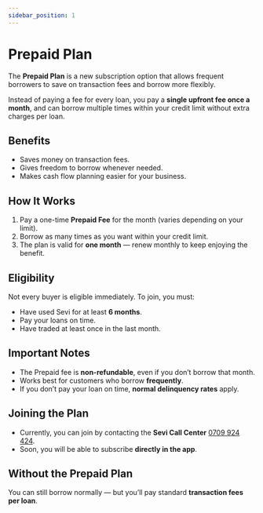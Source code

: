 ```yaml
---
sidebar_position: 1
---
```


# Prepaid Plan

The **Prepaid Plan** is a new subscription option that allows frequent borrowers to save on transaction fees and borrow more flexibly.  

Instead of paying a fee for every loan, you pay a **single upfront fee once a month**, and can borrow multiple times within your credit limit without extra charges per loan.  


## Benefits
- Saves money on transaction fees.  
- Gives freedom to borrow whenever needed.  
- Makes cash flow planning easier for your business.  


## How It Works
1. Pay a one-time **Prepaid Fee** for the month (varies depending on your limit).  
2. Borrow as many times as you want within your credit limit.  
3. The plan is valid for **one month** — renew monthly to keep enjoying the benefit.  


## Eligibility
Not every buyer is eligible immediately. To join, you must:  
- Have used Sevi for at least **6 months**.  
- Pay your loans on time.  
- Have traded at least once in the last month.  


## Important Notes
- The Prepaid fee is **non-refundable**, even if you don’t borrow that month.  
- Works best for customers who borrow **frequently**.  
- If you don’t pay your loan on time, **normal delinquency rates** apply.  


## Joining the Plan
- Currently, you can join by contacting the **Sevi Call Center** [0709 924 424](tel:0709924424).  
- Soon, you will be able to subscribe **directly in the app**.  


## Without the Prepaid Plan
You can still borrow normally — but you’ll pay standard **transaction fees per loan**.  

